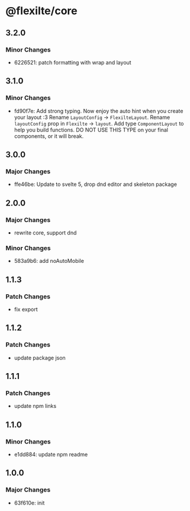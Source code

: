 # @flexilte/core

## 3.2.0

### Minor Changes

- 6226521: patch formatting with wrap and layout

## 3.1.0

### Minor Changes

- fd90f7e: Add strong typing. Now enjoy the auto hint when you create your layout :3
  Rename `LayoutConfig` -> `FlexilteLayout`.
  Rename `layoutConfig` prop in `Flexilte` -> `layout`.
  Add type `ComponentLayout` to help you build functions.
  DO NOT USE THIS TYPE on your final components, or it will break.

## 3.0.0

### Major Changes

- ffe46be: Update to svelte 5, drop dnd editor and skeleton package

## 2.0.0

### Major Changes

- rewrite core, support dnd

### Minor Changes

- 583a9b6: add noAutoMobile

## 1.1.3

### Patch Changes

- fix export

## 1.1.2

### Patch Changes

- update package json

## 1.1.1

### Patch Changes

- update npm links

## 1.1.0

### Minor Changes

- e1dd884: update npm readme

## 1.0.0

### Major Changes

- 63f610e: init
